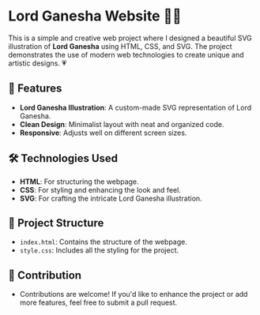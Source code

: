 # Lord Ganesha Website 🎨✨

This is a simple and creative web project where I designed a beautiful SVG illustration of **Lord Ganesha** using HTML, CSS, and SVG. The project demonstrates the use of modern web technologies to create unique and artistic designs. 💗

## 🌟 Features
- **Lord Ganesha Illustration**: A custom-made SVG representation of Lord Ganesha.
- **Clean Design**: Minimalist layout with neat and organized code.
- **Responsive**: Adjusts well on different screen sizes.

## 🛠️ Technologies Used
- **HTML**: For structuring the webpage.
- **CSS**: For styling and enhancing the look and feel.
- **SVG**: For crafting the intricate Lord Ganesha illustration.

## 📂 Project Structure
- `index.html`: Contains the structure of the webpage.
- `style.css`: Includes all the styling for the project.

## 🤝 Contribution

- Contributions are welcome! If you'd like to enhance the project or add more features, feel free to submit a pull request.
